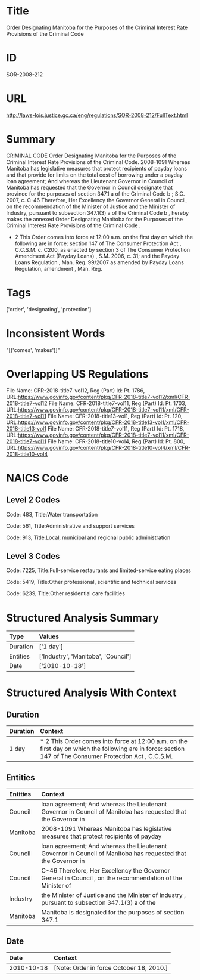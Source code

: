 # Title
Order Designating Manitoba for the Purposes of the Criminal Interest Rate Provisions of the Criminal Code


# ID
SOR-2008-212

# URL
http://laws-lois.justice.gc.ca/eng/regulations/SOR-2008-212/FullText.html


# Summary
CRIMINAL CODE Order Designating Manitoba for the Purposes of the Criminal Interest Rate Provisions of the Criminal Code.
2008-1091 Whereas Manitoba has legislative measures that protect recipients of payday loans and that provide for limits on the total cost of borrowing under a payday loan agreement; And whereas the Lieutenant Governor in Council of Manitoba has requested that the Governor in Council designate that province for the purposes of section 347.1 a  of the  Criminal Code b ; S.C. 2007, c.
C-46 Therefore, Her Excellency the Governor General in Council, on the recommendation of the Minister of Justice and the Minister of Industry, pursuant to subsection 347.1(3) a  of the  Criminal Code b , hereby makes the annexed  Order Designating Manitoba for the Purposes of the Criminal Interest Rate Provisions of the Criminal Code .
* 2 This Order comes into force at 12:00 a.m. on the first day on which the following are in force: section 147 of  The Consumer Protection Act , C.C.S.M. c.
C200, as enacted by section 3 of  The Consumer Protection Amendment Act (Payday Loans) , S.M. 2006, c.
31; and the  Payday Loans Regulation , Man. Reg.
99/2007 as amended by  Payday Loans Regulation, amendment , Man. Reg.


# Tags
['order', 'designating', 'protection']


# Inconsistent Words
"[('comes', 'makes')]"


# Overlapping US Regulations
File Name: CFR-2018-title7-vol12, Reg (Part) Id: Pt. 1786, URL:https://www.govinfo.gov/content/pkg/CFR-2018-title7-vol12/xml/CFR-2018-title7-vol12
File Name: CFR-2018-title7-vol11, Reg (Part) Id: Pt. 1703, URL:https://www.govinfo.gov/content/pkg/CFR-2018-title7-vol11/xml/CFR-2018-title7-vol11
File Name: CFR-2018-title13-vol1, Reg (Part) Id: Pt. 120, URL:https://www.govinfo.gov/content/pkg/CFR-2018-title13-vol1/xml/CFR-2018-title13-vol1
File Name: CFR-2018-title7-vol11, Reg (Part) Id: Pt. 1718, URL:https://www.govinfo.gov/content/pkg/CFR-2018-title7-vol11/xml/CFR-2018-title7-vol11
File Name: CFR-2018-title10-vol4, Reg (Part) Id: Pt. 800, URL:https://www.govinfo.gov/content/pkg/CFR-2018-title10-vol4/xml/CFR-2018-title10-vol4



# NAICS Code
## Level 2 Codes
Code: 483, Title:Water transportation

Code: 561, Title:Administrative and support services

Code: 913, Title:Local, municipal and regional public administration




## Level 3 Codes
Code: 7225, Title:Full-service restaurants and limited-service eating places

Code: 5419, Title:Other professional, scientific and technical services

Code: 6239, Title:Other residential care facilities







# Structured Analysis Summary
| Type     | Values                              |
|:---------|:------------------------------------|
| Duration | ['1 day']                           |
| Entities | ['Industry', 'Manitoba', 'Council'] |
| Date     | ['2010-10-18']                      |


# Structured Analysis With Context
 


## Duration
| Duration   | Context                                                                                                                                                    |
|:-----------|:-----------------------------------------------------------------------------------------------------------------------------------------------------------|
| 1 day      | * 2 This Order comes into force at 12:00 a.m. on the first day on which the following are in force: section 147 of  The Consumer Protection Act , C.C.S.M. |


## Entities
| Entities   | Context                                                                                                        |
|:-----------|:---------------------------------------------------------------------------------------------------------------|
| Council    | loan agreement; And whereas the Lieutenant Governor in Council  of Manitoba has requested that the Governor in |
| Manitoba   | 2008-1091 Whereas  Manitoba has legislative measures that protect recipients of payday                         |
| Council    | loan agreement; And whereas the Lieutenant Governor in Council  of Manitoba has requested that the Governor in |
| Council    | C-46 Therefore, Her Excellency the Governor General in Council , on the recommendation of the Minister of      |
| Industry   | the Minister of Justice and the Minister of Industry , pursuant to subsection 347.1(3) a of the                |
| Manitoba   | Manitoba is designated for the purposes of section 347.1                                                       |


## Date
| Date       | Context                                  |
|:-----------|:-----------------------------------------|
| 2010-10-18 | [Note: Order in force October 18, 2010.] |


